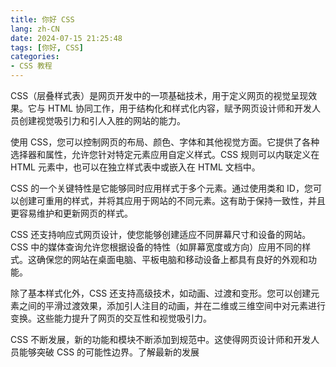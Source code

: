 ```yaml
---
title: 你好 CSS
lang: zh-CN
date: 2024-07-15 21:25:48
tags: [你好, CSS]
categories:
- CSS 教程
---
```


CSS（层叠样式表）是网页开发中的一项基础技术，用于定义网页的视觉呈现效果。它与 HTML 协同工作，用于结构化和样式化内容，赋予网页设计师和开发人员创建视觉吸引力和引人入胜的网站的能力。

使用 CSS，您可以控制网页的布局、颜色、字体和其他视觉方面。它提供了各种选择器和属性，允许您针对特定元素应用自定义样式。CSS 规则可以内联定义在 HTML 元素中，也可以在独立样式表中或嵌入在 HTML 文档中。

CSS 的一个关键特性是它能够同时应用样式于多个元素。通过使用类和 ID，您可以创建可重用的样式，并将其应用于网站的不同元素。这有助于保持一致性，并且更容易维护和更新网页的样式。

CSS 还支持响应式网页设计，使您能够创建适应不同屏幕尺寸和设备的网站。CSS 中的媒体查询允许您根据设备的特性（如屏幕宽度或方向）应用不同的样式。这确保您的网站在桌面电脑、平板电脑和移动设备上都具有良好的外观和功能。

除了基本样式化外，CSS 还支持高级技术，如动画、过渡和变形。您可以创建元素之间的平滑过渡效果，添加引人注目的动画，并在二维或三维空间中对元素进行变换。这些能力提升了网页的交互性和视觉吸引力。

CSS 不断发展，新的功能和模块不断添加到规范中。这使得网页设计师和开发人员能够突破 CSS 的可能性边界。了解最新的发展
